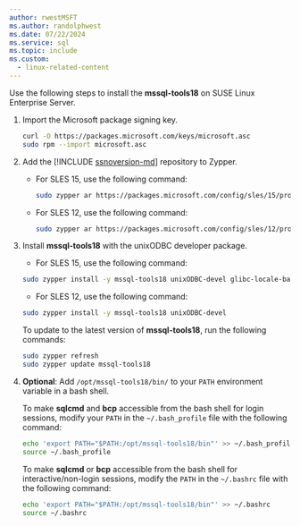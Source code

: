 ```yaml
---
author: rwestMSFT
ms.author: randolphwest
ms.date: 07/22/2024
ms.service: sql
ms.topic: include
ms.custom:
  - linux-related-content
---
```

<a id="SLES"></a>

Use the following steps to install the **mssql-tools18** on SUSE Linux Enterprise Server.

1. Import the Microsoft package signing key.

   ```bash
   curl -O https://packages.microsoft.com/keys/microsoft.asc
   sudo rpm --import microsoft.asc
   ```

1. Add the [!INCLUDE [ssnoversion-md](../../includes/ssnoversion-md.md)] repository to Zypper.

   - For SLES 15, use the following command:

     ```bash
     sudo zypper ar https://packages.microsoft.com/config/sles/15/prod.repo
     ```

   - For SLES 12, use the following command:

     ```bash
     sudo zypper ar https://packages.microsoft.com/config/sles/12/prod.repo
     ```

1. Install **mssql-tools18** with the unixODBC developer package.

   - For SLES 15, use the following command:

   ```bash
   sudo zypper install -y mssql-tools18 unixODBC-devel glibc-locale-base
   ```

   - For SLES 12, use the following command:

   ```bash
   sudo zypper install -y mssql-tools18 unixODBC-devel
   ```

   To update to the latest version of **mssql-tools18**, run the following commands:

   ```bash
   sudo zypper refresh
   sudo zypper update mssql-tools18
   ```

1. **Optional**: Add `/opt/mssql-tools18/bin/` to your `PATH` environment variable in a bash shell.

   To make **sqlcmd** and **bcp** accessible from the bash shell for login sessions, modify your `PATH` in the `~/.bash_profile` file with the following command:

   ```bash
   echo 'export PATH="$PATH:/opt/mssql-tools18/bin"' >> ~/.bash_profile
   source ~/.bash_profile
   ```

   To make **sqlcmd** or **bcp** accessible from the bash shell for interactive/non-login sessions, modify the `PATH` in the `~/.bashrc` file with the following command:

   ```bash
   echo 'export PATH="$PATH:/opt/mssql-tools18/bin"' >> ~/.bashrc
   source ~/.bashrc
   ```
